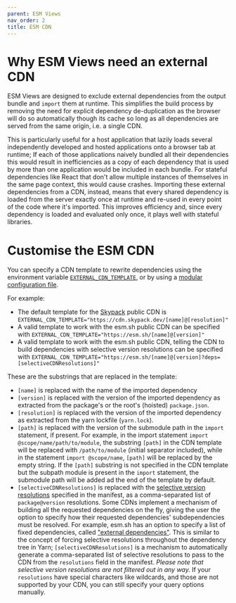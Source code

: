 ```yaml
---
parent: ESM Views
nav_order: 2
title: ESM CDN
---
```


# Why ESM Views need an external CDN

ESM Views are designed to exclude external dependencies from the output bundle
and `import` them at runtime. This simplifies the build process by removing the
need for explicit dependency de-duplication as the browser will do so
automatically though its cache so long as all dependencies are served from the
same origin, i.e. a single CDN.

This is particularly useful for a host application that lazily loads several
independently developed and hosted applications onto a browser tab at runtime;
If each of those applications naively bundled all their dependencies this would
result in inefficiencies as a copy of each dependency that is used by more than
one application would be included in each bundle. For stateful dependencies like
React that don't allow multiple instances of themselves in the same page
context, this would cause crashes. Importing these external dependencies from a
CDN, instead, means that every shared dependency is loaded from the server
exactly once at runtime and re-used in every point of the code where it's
imported. This improves efficiency and, since every dependency is loaded and
evaluated only once, it plays well with stateful libraries.

# Customise the ESM CDN

You can specify a CDN template to rewrite dependencies using the environment
variable [`EXTERNAL_CDN_TEMPLATE`](../configuration.md#externalcdntemplate), or
by using a [modular configuration file](../configuration.md).

For example:

- The default template for the [Skypack](https://www.skypack.dev/) public CDN is
  `EXTERNAL_CDN_TEMPLATE="https://cdn.skypack.dev/[name]@[resolution]"`
- A valid template to work with the esm.sh public CDN can be specified with
  `EXTERNAL_CDN_TEMPLATE="https://esm.sh/[name]@[version]"`
- A valid template to work with the esm.sh public CDN, telling the CDN to build
  dependencies with selective version resolutions can be specified with
  `EXTERNAL_CDN_TEMPLATE="https://esm.sh/[name]@[version]?deps=[selectiveCDNResolutions]"`

These are the substrings that are replaced in the template:

- `[name]` is replaced with the name of the imported dependency
- `[version]` is replaced with the version of the imported dependency as
  extracted from the package's or the root's (hoisted) `package.json`.
- `[resolution]` is replaced with the version of the imported dependency as
  extracted from the yarn lockfile (`yarn.lock`).
- `[path]` is replaced with the version of the submodule path in the `import`
  statement, if present. For example, in the import statement
  `import @scope/name/path/to/module`, the substring `[path]` in the CDN
  template will be replaced with `/path/to/module` (initial separator included),
  while in the statement `import @scope/name`, `[path]` will be replaced by the
  empty string. If the `[path]` substring is not specified in the CDN template
  but the subpath module is present in the `import` statement, the submodule
  path will be added ad the end of the template by default.
- `[selectiveCDNResolutions]` is replaced with the
  [selective version resolutions](https://classic.yarnpkg.com/lang/en/docs/selective-version-resolutions/)
  specified in the manifest, as a comma-separated list of `package@version`
  resolutions. Some CDNs implement a mechanism of building all the requested
  dependencies on the fly, giving the user the option to specify how their
  requested dependencies' subdependencies must be resolved. For example, esm.sh
  has an option to specify a list of fixed dependencies, called
  ["external dependencies"](https://github.com/esm-dev/esm.sh#specify-external-dependencies).
  This is similar to the concept of forcing selective resolutions throughout the
  dependency tree in Yarn; `[selectiveCDNResolutions]` is a mechanism to
  automatically generate a comma-separated list of selective resolutions to pass
  to the CDN from the `resolutions` field in the manifest. _Please note that
  selective version resolutions are not filtered out in any way._ If your
  `resolutions` have special characters like wildcards, and those are not
  supported by your CDN, you can still specify your query options manually.
